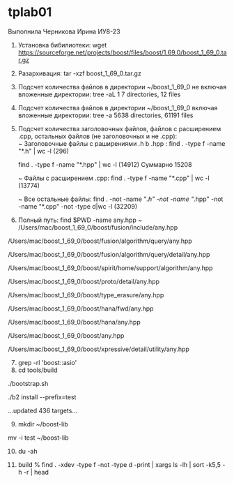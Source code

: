 # tplab01
Выполнила Черникова Ирина ИУ8-23
1. Установка бибилиотеки:               wget https://sourceforge.net/projects/boost/files/boost/1.69.0/boost_1_69_0.tar.gz
2. Разархивация:         tar -xzf boost_1_69_0.tar.gz
3. Подсчет количества файлов в директории ~/boost_1_69_0 не включая вложенные директории: tree -aL 1
    7 directories, 12 files
4. Подсчет количества файлов в директории ~/boost_1_69_0 включая вложенные директории:  tree -a
   5638 directories, 61191 files 
5. Подсчет количества заголовочных файлов, файлов с расширением .cpp, остальных файлов (не заголовочных и не .cpp):  
    ~ Заголовочные файлы с раширениями .h b .hpp : find . -type f -name "*.h" | wc -l      (296)
    
    find . -type f -name "*.hpp" | wc -l     (14912)
    Суммарно 15208
    
    ~ Файлы с расширением .cpp: find . -type f -name "*.cpp" | wc -l    (13774)
    
    ~ Все остальные файлы: find . -not -name "*.h" -not -name "*.hpp" -not -name "*.cpp" -not -type d|wc -l      (32209)
    
6. Полный путь: find $PWD -name any.hpp 
~   /Users/mac/boost_1_69_0/boost/fusion/include/any.hpp

/Users/mac/boost_1_69_0/boost/fusion/algorithm/query/any.hpp

/Users/mac/boost_1_69_0/boost/fusion/algorithm/query/detail/any.hpp

/Users/mac/boost_1_69_0/boost/spirit/home/support/algorithm/any.hpp

/Users/mac/boost_1_69_0/boost/proto/detail/any.hpp

/Users/mac/boost_1_69_0/boost/type_erasure/any.hpp

/Users/mac/boost_1_69_0/boost/hana/fwd/any.hpp

/Users/mac/boost_1_69_0/boost/hana/any.hpp

/Users/mac/boost_1_69_0/boost/any.hpp

/Users/mac/boost_1_69_0/boost/xpressive/detail/utility/any.hpp  

7.  grep -rl 'boost::asio'
8.  cd tools/build
  
./bootstrap.sh

./b2 install --prefix=test


...updated 436 targets...

9.   mkdir ~/boost-lib

mv -i test ~/boost-lib

10. du -ah


11. build % find . -xdev -type f -not -type d -print | xargs ls -lh | sort -k5,5 -h -r | head



